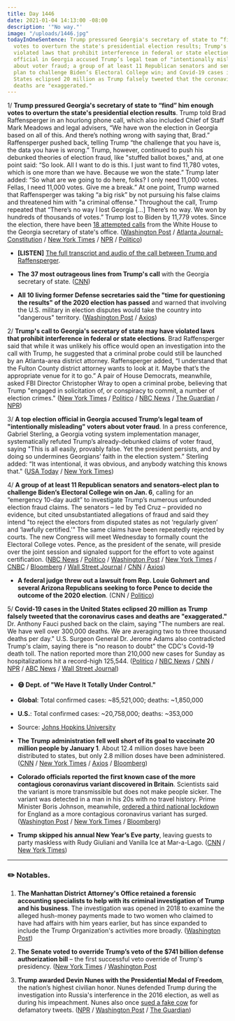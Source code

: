 ```yaml
---
title: Day 1446
date: 2021-01-04 14:13:00 -08:00
description: '"No way."'
image: "/uploads/1446.jpg"
todayInOneSentence: Trump pressured Georgia's secretary of state to “find” him enough
  votes to overturn the state's presidential election results; Trump's call may have
  violated laws that prohibit interference in federal or state elections; a top election
  official in Georgia accused Trump’s legal team of "intentionally misleading" voters
  about voter fraud; a group of at least 11 Republican senators and senators-elect
  plan to challenge Biden’s Electoral College win; and Covid-19 cases in the United
  States eclipsed 20 million as Trump falsely tweeted that the coronavirus cases and
  deaths are "exaggerated."
---
```


1/ **Trump pressured Georgia's secretary of state to “find” him enough votes to overturn the state's presidential election results**. Trump told Brad Raffensperger in an hourlong phone call, which also included Chief of Staff Mark Meadows and legal advisers, “We have won the election in Georgia based on all of this. And there’s nothing wrong with saying that, Brad.” Raffensperger pushed back, telling Trump “the challenge that you have is, the data you have is wrong.” Trump, however, continued to push his debunked theories of election fraud, like "stuffed ballot boxes," and, at one point said: “So look. All I want to do is this. I just want to find 11,780 votes, which is one more than we have. Because we won the state.” Trump later added: “So what are we going to do here, folks? I only need 11,000 votes. Fellas, I need 11,000 votes. Give me a break.” At one point, Trump warned that Raffensperger was taking “a big risk” by not pursuing his false claims and threatened him with "a criminal offense." Throughout the call, Trump repeated that “There’s no way I lost Georgia \[...\] There’s no way. We won by hundreds of thousands of votes.” Trump lost to Biden by 11,779 votes. Since the election, there have been [18 attempted calls](https://www.cnn.com/2021/01/04/politics/trump-brad-raffensperger-calls-georgia/index.html) from the White House to the Georgia secretary of state's office. ([Washington Post](https://www.washingtonpost.com/politics/trump-raffensperger-call-georgia-vote/2021/01/03/d45acb92-4dc4-11eb-bda4-615aaefd0555_story.html) / [Atlanta Journal-Constitution](https://www.ajc.com/politics/politics-blog/trump-demands-georgia-elections-official-overturn-his-defeat-in-hourlong-call/6MRGK445JNAGHBL2HXLZ3FIVZU/) / [New York Times](https://www.nytimes.com/2021/01/03/us/politics/trump-raffensperger-call-georgia.html) / [NPR](https://www.npr.org/2021/01/03/953012128/this-was-a-scam-in-recorded-call-trump-pushed-official-to-overturn-georgia-vote) / [Politico](https://www.politico.com/news/2021/01/03/trump-georgia-election-454122))

* **\[LISTEN\]** [The full transcript and audio of the call between Trump and Raffensperger](https://www.washingtonpost.com/politics/trump-raffensperger-call-transcript-georgia-vote/2021/01/03/2768e0cc-4ddd-11eb-83e3-322644d82356_story.html).

* **The 37 most outrageous lines from Trump's call** with the Georgia secretary of state. ([CNN](https://www.cnn.com/2021/01/04/politics/donald-trump-brad-raffensperger-phone-call-georgia/index.html))

* **All 10 living former Defense secretaries said the "time for questioning the results" of the 2020 election has passed** and warned that involving the U.S. military in election disputes would take the country into "dangerous" territory. ([Washington Post](https://www.washingtonpost.com/opinions/10-former-defense-secretaries-military-peaceful-transfer-of-power/2021/01/03/2a23d52e-4c4d-11eb-a9f4-0e668b9772ba_story.html) / [Axios](https://www.axios.com/election-dispute-military-defense-secretary-b616b8f7-a36f-4442-97b5-8f5491fb1b30.html))

2/ **Trump's call to Georgia's secretary of state may have violated laws that prohibit interference in federal or state elections**. Brad Raffensperger said that while it was unlikely his office would open an investigation into the call with Trump, he suggested that a criminal probe could still be launched by an Atlanta-area district attorney. Raffensperger added, “I understand that the Fulton County district attorney wants to look at it. Maybe that’s the appropriate venue for it to go.” A pair of House Democrats, meanwhile, asked FBI Director Christopher Wray to open a criminal probe, believing that Trump "engaged in solicitation of, or conspiracy to commit, a number of election crimes." ([New York Times](https://www.nytimes.com/2021/01/03/us/politics/trump-call-georgia.html) / [Politico](https://www.politico.com/news/2021/01/04/raffensperger-trump-investigation-call-454478) / [NBC News](https://www.nbcnews.com/politics/congress/democrats-ask-fbi-director-wray-open-criminal-probe-trump-after-n1252732) / [The Guardian](https://www.theguardian.com/us-news/live/2021/jan/04/donald-trump-georgia-votes-joe-biden-brad-raffensperger-senate-covid-coronavirus-us-politics-live?page=with:block-5ff328948f08d0452b08bda0#block-5ff328948f08d0452b08bda0) / [NPR](https://www.npr.org/2021/01/04/953151921/trumps-call-to-georgia-election-officials-sparks-debate-over-legality-ethics))

3/ **A top election official in Georgia accused Trump’s legal team of "intentionally misleading" voters about voter fraud**. In a press conference, Gabriel Sterling, a Georgia voting system implementation manager, systematically refuted Trump’s already-debunked claims of voter fraud, saying "This is all easily, provably false. Yet the president persists, and by doing so undermines Georgians’ faith in the election system.” Sterling added: “It was intentional, it was obvious, and anybody watching this knows that." ([USA Today](https://www.usatoday.com/story/news/politics/2021/01/04/live-politics-updates-monday-donald-trump-joe-biden/4124328001/) / [New York Times](https://www.nytimes.com/live/2021/01/04/us/joe-biden-trump/georgia-election-official-expresses-fury-at-trumps-baseless-fraud-claims))

4/ **A group of at least 11 Republican senators and senators-elect plan to challenge Biden’s Electoral College win on Jan. 6**, calling for an “emergency 10-day audit” to investigate Trump’s numerous unfounded election fraud claims. The senators – led by Ted Cruz – provided no evidence, but cited unsubstantiated allegations of fraud and said they intend "to reject the electors from disputed states as not ‘regularly given’ and ‘lawfully certified.'" The same claims have been repeatedly rejected by courts. The new Congress will meet Wednesday to formally count the Electoral College votes. Pence, as the president of the senate, will preside over the joint session and signaled support for the effort to vote against certification. ([NBC News](https://www.nbcnews.com/politics/2020-election/gop-senators-threaten-object-electoral-college-results-if-commission-not-n1252667) / [Politico](https://www.politico.com/news/2021/01/02/ted-cruz-electoral-college-challenge-453430) / [Washington Post](https://www.washingtonpost.com/politics/2021/01/02/cruz-johnson-9-other-gop-senators-say-they-will-not-vote-certify-electors-unless-audit-is-conducted/) / [New York Times](https://www.nytimes.com/2021/01/02/us/politics/gop-senators-josh-hawley-election.html) / [CNBC](https://www.cnbc.com/2021/01/02/11-republican-senators-push-to-delay-certification-of-election-results.html) / [Bloomberg](https://www.bloomberg.com/news/articles/2021-01-02/cruz-set-to-lead-group-of-gop-senators-in-opposing-certification?sref=MIBMEEoj) / [Wall Street Journal](https://www.wsj.com/articles/group-of-gop-senators-plans-to-reject-some-electoral-college-results-11609613305) / [CNN](https://www.cnn.com/2021/01/02/politics/senate-republicans-electoral-college/index.html) / [Axios](https://www.axios.com/multiple-senators-oppose-certify-election-results-c5f0610c-91e0-4431-abbe-91b4d860dfd4.html))

* **A federal judge threw out a lawsuit from Rep. Louie Gohmert and several Arizona Republicans seeking to force Pence to decide the outcome of the 2020 election**. (CNN / [Politico](https://www.politico.com/news/2021/01/01/pence-2020-election-winner-gohmert-453259))

5/ **Covid-19 cases in the United States eclipsed 20 million as Trump falsely tweeted that the coronavirus cases and deaths are "exaggerated."** Dr. Anthony Fauci pushed back on the claim, saying "The numbers are real. We have well over 300,000 deaths. We are averaging two to three thousand deaths per day." U.S. Surgeon General Dr. Jerome Adams also contradicted Trump's claim, saying there is "no reason to doubt" the CDC's Covid-19 death toll. The nation reported more than 210,000 new cases for Sunday as hospitalizations hit a record-high 125,544. ([Politico](https://www.politico.com/news/2021/01/01/us-coronavirus-cases-20-million-453275) / [NBC News](https://www.nbcnews.com/politics/meet-the-press/fauci-pushes-back-trump-covid-death-numbers-are-real-n1252684) / [CNN](https://www.cnn.com/2021/01/03/politics/jerome-adams-trump-coronavirus-death-toll-cnntv/) / [NPR](https://www.npr.org/2021/01/03/953045468/covid-19-cases-surge-in-u-s-as-vaccinations-fall-below-government-predictions) / [ABC News](https://abcnews.go.com/Politics/running-numbers-fauci-laments-surging-covid-deaths-trump/story?id=75015805) / [Wall Street Journal](https://www.wsj.com/livecoverage/covid-2021-01-04?mod=hp_theme_coronavirus-ribbon))

* #### 😷 Dept. of "We Have It Totally Under Control."
* **Global**: Total confirmed cases: \~85,521,000; deaths: \~1,850,000
* **U.S.**: Total confirmed cases: \~20,758,000; deaths: \~353,000
* Source: [Johns Hopkins University](https://coronavirus.jhu.edu/map.html)

* **The Trump administration fell well short of its goal to vaccinate 20 million people by January 1**. About 12.4 million doses have been distributed to states, but only 2.8 million doses have been administered. ([CNN](https://www.cnn.com/2021/01/01/politics/states-struggle-chaos-vaccine-distribution-warp-speed/index.html) / [New York Times](https://www.nytimes.com/2020/12/31/health/vaccine-distribution-delays.html) / [Axios](https://www.axios.com/vaccine-rollout-schedule-ba9914c5-fbf5-4fed-a86d-03afe66b3037.html) / [Bloomberg](https://www.bloomberg.com/graphics/covid-vaccine-tracker-global-distribution/?stream=top))

* **Colorado officials reported the first known case of the more contagious coronavirus variant discovered in Britain**. Scientists said the variant is more transmissible but does not make people sicker. The variant was detected in a man in his 20s with no travel history. Prime Minister Boris Johnson, meanwhile, [ordered a third national lockdown](https://www.washingtonpost.com/world/britain-coronavirus-surge-lockdown/2021/01/04/4f3fafe6-4e95-11eb-a1f5-fdaf28cfca90_story.html) for England as a more contagious coronavirus variant has surged. ([Washington Post](https://www.washingtonpost.com/health/coronavirus-variant-colorado-us/2020/12/29/8e6379fc-4a01-11eb-a9f4-0e668b9772ba_story.html) / [New York Times](https://www.nytimes.com/2020/12/29/world/covid-variant-british-us.html) / [Bloomberg](https://www.bloomberg.com/news/articles/2020-12-29/colorado-finds-first-case-of-u-k-covid-variant-governor-says?sref=MIBMEEoj))

* **Trump skipped his annual New Year’s Eve party**, leaving guests to party maskless with Rudy Giuliani and Vanilla Ice at Mar-a-Lago. ([CNN](https://www.cnn.com/2021/01/01/politics/mar-a-lago-new-years-eve/index.html) / [New York Times](https://www.nytimes.com/2021/01/01/us/politics/trump-new-years-eve-mar-a-lago.html))

---

### ✏️ Notables.

1. **The Manhattan District Attorney's Office retained a forensic accounting specialists to help with its criminal investigation of Trump and his business**. The investigation was opened in 2018 to examine the alleged hush-money payments made to two women who claimed to have had affairs with him years earlier, but has since expanded to include the Trump Organization's activities more broadly. ([Washington Post](https://www.washingtonpost.com/national-security/trump-tax-returns-new-york-investigation/2020/12/29/11c43a38-43c8-11eb-b0e4-0f182923a025_story.html))

2. **The Senate voted to override Trump’s veto of the $741 billion defense authorization bill** – the first successful veto override of Trump's presidency. ([New York Times](https://www.nytimes.com/2021/01/01/us/politics/senate-override-trump-defense-bill.html) / [Washington Post](https://www.washingtonpost.com/national-security/congress-override-trump-first-time/2021/01/01/eaca9c96-4c51-11eb-a9d9-1e3ec4a928b9_story.html)

3. **Trump awarded Devin Nunes with the Presidential Medal of Freedom**, the nation’s highest civilian honor. Nunes defended Trump during the investigation into Russia's interference in the 2016 election, as well as during his impeachment. Nunes also once [sued a fake cow](https://www.fresnobee.com/news/nation-world/national/article243664982.html) for defamatory tweets. ([NPR](https://www.npr.org/2021/01/04/953276901/trump-to-give-medal-of-freedom-to-loyalist-gop-congressman-nunes) / [Washington Post](https://www.washingtonpost.com/politics/2021/01/03/trump-give-ally-nunes-presidential-medal-freedom/) / [The Guardian](https://www.theguardian.com/us-news/2021/jan/04/trump-presidential-medal-freedom-devin-nunes-jim-jordan))